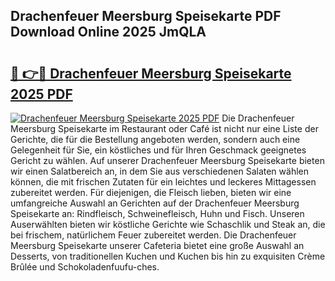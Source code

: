 ## Drachenfeuer Meersburg Speisekarte PDF Download Online 2025 JmQLA

# <h2><a href="http://gcd3ell.nevu.top/?p=Drachenfeuer+Meersburg+Speisekarte">🔗 👉🔴 Drachenfeuer Meersburg Speisekarte 2025 PDF</a></h2>

[![Drachenfeuer Meersburg Speisekarte 2025 PDF](https://i.imgur.com/dBaPXMq.png)](http://gcd3ell.nevu.top/?p=Drachenfeuer+Meersburg+Speisekarte)
Die Drachenfeuer Meersburg Speisekarte im Restaurant oder Café ist nicht nur eine Liste der Gerichte, die für die Bestellung angeboten werden, sondern auch eine Gelegenheit für Sie, ein köstliches und für Ihren Geschmack geeignetes Gericht zu wählen. Auf unserer Drachenfeuer Meersburg Speisekarte bieten wir einen Salatbereich an, in dem Sie aus verschiedenen Salaten wählen können, die mit frischen Zutaten für ein leichtes und leckeres Mittagessen zubereitet werden. Für diejenigen, die Fleisch lieben, bieten wir eine umfangreiche Auswahl an Gerichten auf der Drachenfeuer Meersburg Speisekarte an: Rindfleisch, Schweinefleisch, Huhn und Fisch. Unseren Auserwählten bieten wir köstliche Gerichte wie Schaschlik und Steak an, die bei frischem, natürlichem Feuer zubereitet werden. Die Drachenfeuer Meersburg Speisekarte unserer Cafeteria bietet eine große Auswahl an Desserts, von traditionellen Kuchen und Kuchen bis hin zu exquisiten Crème Brûlée und Schokoladenfuufu-ches.
